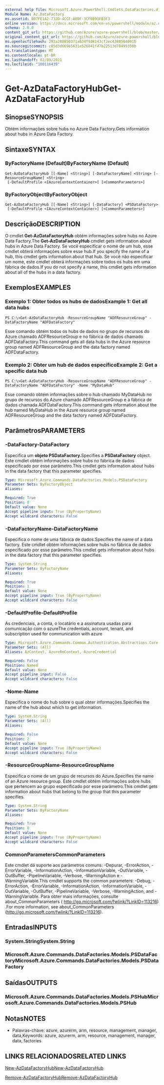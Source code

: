```yaml
---
external help file: Microsoft.Azure.PowerShell.Cmdlets.DataFactories.dll-Help.xml
Module Name: Az.DataFactory
ms.assetid: B07FE1A2-732D-4CCF-A0DF-3CF6B91FB3F3
online version: https://docs.microsoft.com/en-us/powershell/module/az.datafactory/get-azdatafactoryhub
schema: 2.0.0
content_git_url: https://github.com/Azure/azure-powershell/blob/master/src/DataFactory/DataFactoryV2/help/Get-AzDataFactoryHub.md
original_content_git_url: https://github.com/Azure/azure-powershell/blob/master/src/DataFactory/DataFactoryV2/help/Get-AzDataFactoryHub.md
ms.openlocfilehash: 292a288850371a834f938143cf2ec4380504091b
ms.sourcegitcommit: c05d3d669b5631e526841f47b22513d78495350b
ms.translationtype: MT
ms.contentlocale: pt-BR
ms.lasthandoff: 02/09/2021
ms.locfileid: "100116439"
---
```

# <span data-ttu-id="d5824-101">Get-AzDataFactoryHub</span><span class="sxs-lookup"><span data-stu-id="d5824-101">Get-AzDataFactoryHub</span></span>

## <span data-ttu-id="d5824-102">Sinopse</span><span class="sxs-lookup"><span data-stu-id="d5824-102">SYNOPSIS</span></span>
<span data-ttu-id="d5824-103">Obtém informações sobre hubs no Azure Data Factory.</span><span class="sxs-lookup"><span data-stu-id="d5824-103">Gets information about hubs in Azure Data Factory.</span></span>

## <span data-ttu-id="d5824-104">Sintaxe</span><span class="sxs-lookup"><span data-stu-id="d5824-104">SYNTAX</span></span>

### <span data-ttu-id="d5824-105">ByFactoryName (Default)</span><span class="sxs-lookup"><span data-stu-id="d5824-105">ByFactoryName (Default)</span></span>
```
Get-AzDataFactoryHub [[-Name] <String>] [-DataFactoryName] <String> [-ResourceGroupName] <String>
 [-DefaultProfile <IAzureContextContainer>] [<CommonParameters>]
```

### <span data-ttu-id="d5824-106">ByFactoryObject</span><span class="sxs-lookup"><span data-stu-id="d5824-106">ByFactoryObject</span></span>
```
Get-AzDataFactoryHub [[-Name] <String>] [-DataFactory] <PSDataFactory>
 [-DefaultProfile <IAzureContextContainer>] [<CommonParameters>]
```

## <span data-ttu-id="d5824-107">Descrição</span><span class="sxs-lookup"><span data-stu-id="d5824-107">DESCRIPTION</span></span>
<span data-ttu-id="d5824-108">O cmdlet **Get-AzDataFactoryHub** obtém informações sobre hubs no Azure Data Factory.</span><span class="sxs-lookup"><span data-stu-id="d5824-108">The **Get-AzDataFactoryHub** cmdlet gets information about hubs in Azure Data Factory.</span></span>
<span data-ttu-id="d5824-109">Se você especificar o nome de um hub, esse cmdlet obterá informações sobre esse hub.</span><span class="sxs-lookup"><span data-stu-id="d5824-109">If you specify the name of a hub, this cmdlet gets information about that hub.</span></span>
<span data-ttu-id="d5824-110">Se você não especificar um nome, este cmdlet obterá informações sobre todos os hubs em uma fábrica de dados.</span><span class="sxs-lookup"><span data-stu-id="d5824-110">If you do not specify a name, this cmdlet gets information about all of the hubs in a data factory.</span></span>

## <span data-ttu-id="d5824-111">Exemplos</span><span class="sxs-lookup"><span data-stu-id="d5824-111">EXAMPLES</span></span>

### <span data-ttu-id="d5824-112">Exemplo 1: Obter todos os hubs de dados</span><span class="sxs-lookup"><span data-stu-id="d5824-112">Example 1: Get all data hubs</span></span>
```
PS C:\>Get-AzDataFactoryHub -ResourceGroupName "ADFResourceGroup" -DataFactoryName "ADFDataFactory"
```

<span data-ttu-id="d5824-113">Esse comando obtém todos os hubs de dados no grupo de recursos do Azure chamado ADFResourceGroup e no fábrica de dados chamado ADFDataFactory.</span><span class="sxs-lookup"><span data-stu-id="d5824-113">This command gets all data hubs in the Azure resource group named ADFResourceGroup and the data factory named ADFDataFactory.</span></span>

### <span data-ttu-id="d5824-114">Exemplo 2: Obter um hub de dados específico</span><span class="sxs-lookup"><span data-stu-id="d5824-114">Example 2: Get a specific data hub</span></span>
```
PS C:\>Get-AzDataFactoryHub -ResourceGroupName "ADFResourceGroup" -DataFactoryName "ADFDataFactory" -Name "MyDataHub"
```

<span data-ttu-id="d5824-115">Esse comando obtém informações sobre o hub chamado MyDataHub no grupo de recursos do Azure chamado ADFResourceGroup e a fábrica de dados chamada ADFDataFactory.</span><span class="sxs-lookup"><span data-stu-id="d5824-115">This command gets information about the hub named MyDataHub in the Azure resource group named ADFResourceGroup and the data factory named ADFDataFactory.</span></span>

## <span data-ttu-id="d5824-116">Parâmetros</span><span class="sxs-lookup"><span data-stu-id="d5824-116">PARAMETERS</span></span>

### <span data-ttu-id="d5824-117">-DataFactory</span><span class="sxs-lookup"><span data-stu-id="d5824-117">-DataFactory</span></span>
<span data-ttu-id="d5824-118">Especifica um **objeto PSDataFactory.**</span><span class="sxs-lookup"><span data-stu-id="d5824-118">Specifies a **PSDataFactory** object.</span></span>
<span data-ttu-id="d5824-119">Este cmdlet obtém informações sobre hubs no fábrica de dados especificado por esse parâmetro.</span><span class="sxs-lookup"><span data-stu-id="d5824-119">This cmdlet gets information about hubs in the data factory that this parameter specifies.</span></span>

```yaml
Type: Microsoft.Azure.Commands.DataFactories.Models.PSDataFactory
Parameter Sets: ByFactoryObject
Aliases:

Required: True
Position: 0
Default value: None
Accept pipeline input: True (ByPropertyName)
Accept wildcard characters: False
```

### <span data-ttu-id="d5824-120">-DataFactoryName</span><span class="sxs-lookup"><span data-stu-id="d5824-120">-DataFactoryName</span></span>
<span data-ttu-id="d5824-121">Especifica o nome de uma fábrica de dados.</span><span class="sxs-lookup"><span data-stu-id="d5824-121">Specifies the name of a data factory.</span></span>
<span data-ttu-id="d5824-122">Este cmdlet obtém informações sobre hubs no fábrica de dados especificado por esse parâmetro.</span><span class="sxs-lookup"><span data-stu-id="d5824-122">This cmdlet gets information about hubs in the data factory that this parameter specifies.</span></span>

```yaml
Type: System.String
Parameter Sets: ByFactoryName
Aliases:

Required: True
Position: 1
Default value: None
Accept pipeline input: True (ByPropertyName)
Accept wildcard characters: False
```

### <span data-ttu-id="d5824-123">-DefaultProfile</span><span class="sxs-lookup"><span data-stu-id="d5824-123">-DefaultProfile</span></span>
<span data-ttu-id="d5824-124">As credenciais, a conta, o locatário e a assinatura usadas para comunicação com o azure</span><span class="sxs-lookup"><span data-stu-id="d5824-124">The credentials, account, tenant, and subscription used for communication with azure</span></span>

```yaml
Type: Microsoft.Azure.Commands.Common.Authentication.Abstractions.Core.IAzureContextContainer
Parameter Sets: (All)
Aliases: AzContext, AzureRmContext, AzureCredential

Required: False
Position: Named
Default value: None
Accept pipeline input: False
Accept wildcard characters: False
```

### <span data-ttu-id="d5824-125">-Nome</span><span class="sxs-lookup"><span data-stu-id="d5824-125">-Name</span></span>
<span data-ttu-id="d5824-126">Especifica o nome do hub sobre o qual obter informações.</span><span class="sxs-lookup"><span data-stu-id="d5824-126">Specifies the name of the hub about which to get information.</span></span>

```yaml
Type: System.String
Parameter Sets: (All)
Aliases:

Required: False
Position: 2
Default value: None
Accept pipeline input: True (ByPropertyName)
Accept wildcard characters: False
```

### <span data-ttu-id="d5824-127">-ResourceGroupName</span><span class="sxs-lookup"><span data-stu-id="d5824-127">-ResourceGroupName</span></span>
<span data-ttu-id="d5824-128">Especifica o nome de um grupo de recursos do Azure.</span><span class="sxs-lookup"><span data-stu-id="d5824-128">Specifies the name of an Azure resource group.</span></span>
<span data-ttu-id="d5824-129">Este cmdlet obtém informações sobre hubs que pertencem ao grupo especificado por esse parâmetro.</span><span class="sxs-lookup"><span data-stu-id="d5824-129">This cmdlet gets information about hubs that belong to the group that this parameter specifies.</span></span>

```yaml
Type: System.String
Parameter Sets: ByFactoryName
Aliases:

Required: True
Position: 0
Default value: None
Accept pipeline input: True (ByPropertyName)
Accept wildcard characters: False
```

### <span data-ttu-id="d5824-130">CommonParameters</span><span class="sxs-lookup"><span data-stu-id="d5824-130">CommonParameters</span></span>
<span data-ttu-id="d5824-131">Este cmdlet dá suporte aos parâmetros comuns: -Depurar, -ErrorAction, -ErrorVariable, -InformationAction, -InformationVariable, -OutVariable, -OutBuffer, -PipelineVariable, -Verbose, -WarningAction e -WarningVariable.</span><span class="sxs-lookup"><span data-stu-id="d5824-131">This cmdlet supports the common parameters: -Debug, -ErrorAction, -ErrorVariable, -InformationAction, -InformationVariable, -OutVariable, -OutBuffer, -PipelineVariable, -Verbose, -WarningAction, and -WarningVariable.</span></span> <span data-ttu-id="d5824-132">Para obter mais informações, consulte about_CommonParameters ( http://go.microsoft.com/fwlink/?LinkID=113216) .</span><span class="sxs-lookup"><span data-stu-id="d5824-132">For more information, see about_CommonParameters (http://go.microsoft.com/fwlink/?LinkID=113216).</span></span>

## <span data-ttu-id="d5824-133">Entradas</span><span class="sxs-lookup"><span data-stu-id="d5824-133">INPUTS</span></span>

### <span data-ttu-id="d5824-134">System.String</span><span class="sxs-lookup"><span data-stu-id="d5824-134">System.String</span></span>

### <span data-ttu-id="d5824-135">Microsoft.Azure.Commands.DataFactories.Models.PSDataFactory</span><span class="sxs-lookup"><span data-stu-id="d5824-135">Microsoft.Azure.Commands.DataFactories.Models.PSDataFactory</span></span>

## <span data-ttu-id="d5824-136">Saídas</span><span class="sxs-lookup"><span data-stu-id="d5824-136">OUTPUTS</span></span>

### <span data-ttu-id="d5824-137">Microsoft.Azure.Commands.DataFactories.Models.PSHub</span><span class="sxs-lookup"><span data-stu-id="d5824-137">Microsoft.Azure.Commands.DataFactories.Models.PSHub</span></span>

## <span data-ttu-id="d5824-138">Notas</span><span class="sxs-lookup"><span data-stu-id="d5824-138">NOTES</span></span>
* <span data-ttu-id="d5824-139">Palavras-chave: azure, azurerm, arm, resource, management, manager, data,</span><span class="sxs-lookup"><span data-stu-id="d5824-139">Keywords: azure, azurerm, arm, resource, management, manager, data, factories</span></span>

## <span data-ttu-id="d5824-140">LINKS RELACIONADOS</span><span class="sxs-lookup"><span data-stu-id="d5824-140">RELATED LINKS</span></span>

[<span data-ttu-id="d5824-141">New-AzDataFactoryHub</span><span class="sxs-lookup"><span data-stu-id="d5824-141">New-AzDataFactoryHub</span></span>](./New-AzDataFactoryHub.md)

[<span data-ttu-id="d5824-142">Remove-AzDataFactoryHub</span><span class="sxs-lookup"><span data-stu-id="d5824-142">Remove-AzDataFactoryHub</span></span>](./Remove-AzDataFactoryHub.md)


